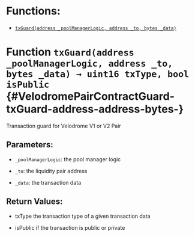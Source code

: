 

# Functions:
- [`txGuard(address _poolManagerLogic, address _to, bytes _data)`](#VelodromePairContractGuard-txGuard-address-address-bytes-)



# Function `txGuard(address _poolManagerLogic, address _to, bytes _data) → uint16 txType, bool isPublic` {#VelodromePairContractGuard-txGuard-address-address-bytes-}
Transaction guard for Velodrome V1 or V2 Pair


## Parameters:
- `_poolManagerLogic`: the pool manager logic

- `_to`: the liquidity pair address

- `_data`: the transaction data


## Return Values:
- txType the transaction type of a given transaction data

- isPublic if the transaction is public or private


